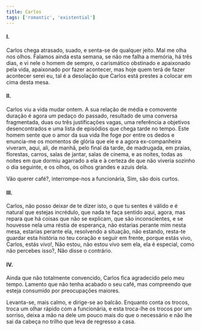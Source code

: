 ```yaml
---
title: Carlos
tags: ['romantic', 'existential']
---
```


#### I.

Carlos chega atrasado, suado, e senta-se de qualquer jeito. Mal me olha nos olhos. Falamos ainda esta semana, se não me falha a memória, há três dias, e vi nele o homem de sempre, o carismático obstinado e apaixonado pela vida, apaixonado por fazer acontecer, mas hoje quem terá de fazer acontecer serei eu, tal é a desolação que Carlos está prestes a colocar em cima desta mesa.

#### II.

Carlos viu a vida mudar ontem. A sua relação de média e comovente duração é agora um pedaço do passado, resultado de uma conversa fragmentada, duas ou três justificações vagas, uma referência a objetivos desencontrados e uma lista de episódios que chega tarde no tempo. Este homem sente que o amor da sua vida lhe foge por entre os dedos e enuncia-me os momentos de glória que ele e a agora ex-companheira viveram, aqui, ali, de manhã, pelo final da tarde, de madrugada, em praias, florestas, carros, salas de jantar, salas de cinema, e as noites, todas as noites em que dormiu agarrado a ela e à certeza de que não viveria sozinho o dia seguinte, e os olhos, os olhos grandes e azuis dela.

Vão querer café?, interrompe-nos a funcionária, Sim, são dois curtos.

#### III.

Carlos, não posso deixar de te dizer isto, o que tu sentes é válido e é natural que estejas incrédulo, que nada te faça sentido aqui, agora, mas repara que há coisas que não se explicam, que são inconscientes, e se houvesse nela uma réstia de esperança, não estarias perante mim nesta mesa, estarias perante ela, resolvendo a situação, não estando, resta-te guardar esta história no teu coração e seguir em frente, porque estás vivo, Carlos, estás vivo!, Não estou, não estou vivo sem ela, ela é especial, como não percebes isso?, Não disse o contrário.

#### IV.

Ainda que não totalmente convencido, Carlos fica agradecido pelo meu tempo. Lamento que não tenha acabado o seu café, mas compreendo que esteja consumido por preocupações maiores.

Levanta-se, mais calmo, e dirige-se ao balcão. Enquanto conta os trocos, troca um olhar rápido com a funcionária, e esta troca-lhe os trocos por um sorriso, deixa a mão na dele um pouco mais do que o necessário e não lhe sai da cabeça no trilho que leva de regresso a casa.